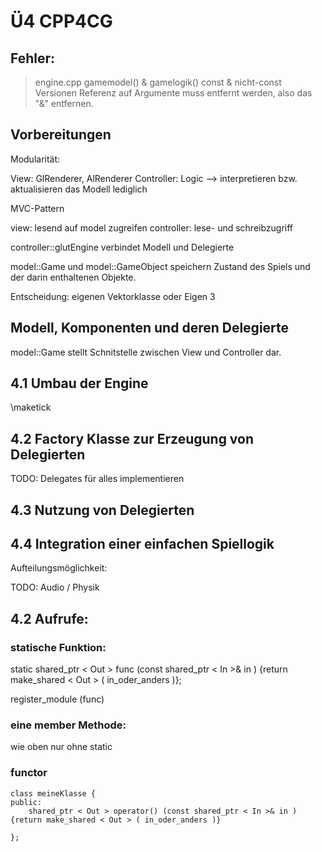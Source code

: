 # Ü4 CPP4CG

Fehler:
-------

>engine.cpp
>gamemodel() & gamelogik()
>const & nicht-const Versionen
Referenz auf Argumente muss entfernt werden, also das "&" entfernen.

## Vorbereitungen

Modularität:

View: GlRenderer, AlRenderer
Controller: Logic
--> interpretieren bzw. aktualisieren das Modell lediglich


MVC-Pattern

view: lesend auf model zugreifen
controller: lese- und schreibzugriff


controller::glutEngine verbindet Modell und Delegierte

model::Game und model::GameObject speichern Zustand des Spiels und der
darin enthaltenen Objekte.

Entscheidung: eigenen Vektorklasse oder Eigen 3

## Modell, Komponenten und deren Delegierte

model::Game stellt Schnitstelle zwischen View und Controller dar.


## 4.1 Umbau der Engine

\maketick

## 4.2 Factory Klasse zur Erzeugung von Delegierten

TODO: Delegates für alles implementieren 

## 4.3 Nutzung von Delegierten

## 4.4 Integration einer einfachen Spiellogik

Aufteilungsmöglichkeit:

TODO: Audio / Physik




## 4.2 Aufrufe:

### statische Funktion:

static shared_ptr < Out > func (const shared_ptr < In >& in ) {return make_shared < Out > ( in_oder_anders )};

register_module<T> (func)

### eine member Methode:

wie oben nur ohne static

### functor

	class meineKlasse {
	public: 
		shared_ptr < Out > operator() (const shared_ptr < In >& in ) {return make_shared < Out > ( in_oder_anders )}

	};
	













